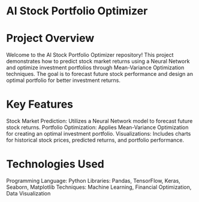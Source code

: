 # AI Stock Portfolio Optimizer

# Project Overview

Welcome to the AI Stock Portfolio Optimizer repository! This project demonstrates how to predict stock market returns using a Neural Network and optimize investment portfolios through Mean-Variance Optimization techniques. The goal is to forecast future stock performance and design an optimal portfolio for better investment returns.

# Key Features
Stock Market Prediction: Utilizes a Neural Network model to forecast future stock returns.
Portfolio Optimization: Applies Mean-Variance Optimization for creating an optimal investment portfolio.
Visualizations: Includes charts for historical stock prices, predicted returns, and portfolio performance.

# Technologies Used

Programming Language: Python
Libraries: Pandas, TensorFlow, Keras, Seaborn, Matplotlib
Techniques: Machine Learning, Financial Optimization, Data Visualization
